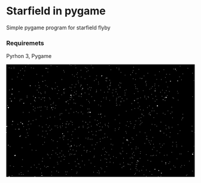 # Starfield in pygame

Simple pygame program for starfield flyby

### Requiremets
Pyrhon 3, Pygame

![Preview](https://raw.githubusercontent.com/munzaz1/pygame_starfield/main/starField.png)
